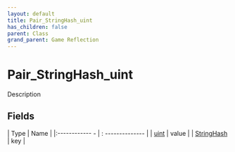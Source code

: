 ```yaml
---
layout: default
title: Pair_StringHash_uint
has_children: false
parent: Class
grand_parent: Game Reflection
---
```

# Pair_StringHash_uint
Description 

## Fields
| Type | Name |
|:------------ - | : -------------- |
| [uint](game-reflection/components/uint.md) | value |
| [StringHash](game-reflection/classes/string_hash.md) | key |
